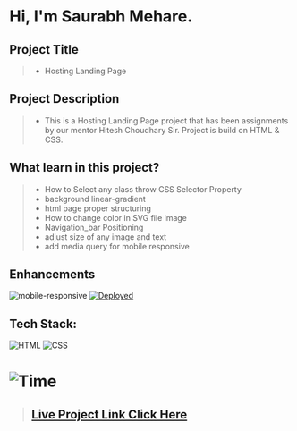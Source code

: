 #  **Hi, I'm Saurabh Mehare.**

## Project Title

> - Hosting Landing Page

## Project Description

> - This is a Hosting Landing Page project that has been assignments by our mentor Hitesh Choudhary Sir. Project is build on HTML & CSS.


## What learn in this project?
> - How to Select any class throw CSS  Selector Property
> - background linear-gradient
> - html page proper structuring
> - How to  change color in SVG file image 
> - Navigation_bar Positioning
> - adjust size of any image and text
> - add media query for mobile responsive





## Enhancements
![mobile-responsive](https://img.shields.io/badge/Mobile%20Responsive-Yes-green)
[![Deployed](https://img.shields.io/badge/Deployed-Yes-green)](https://shopify-alpha-iota.vercel.app/)

## Tech Stack:

![HTML](https://img.shields.io/badge/html-3670A0?style=for-the-badge&logo=html5&logoColor=white)
![CSS](https://img.shields.io/badge/css-03103C?style=for-the-badge&logo=css3&logoColor=white)


# ![Time](https://img.shields.io/badge/Time%20Taken-12hrs-green)



>## **[Live Project Link Click Here ](https://project12-hosting.netlify.app/)**





